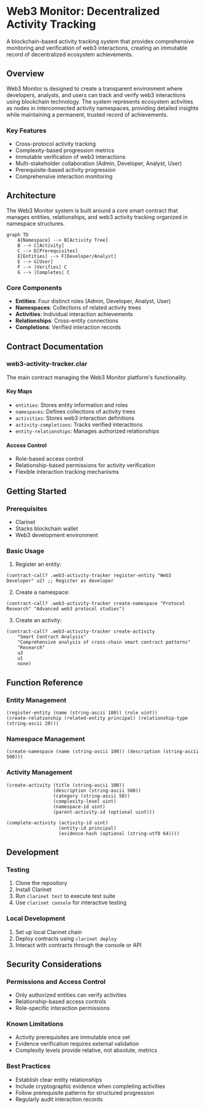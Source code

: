 # Web3 Monitor: Decentralized Activity Tracking

A blockchain-based activity tracking system that provides comprehensive monitoring and verification of web3 interactions, creating an immutable record of decentralized ecosystem achievements.

## Overview

Web3 Monitor is designed to create a transparent environment where developers, analysts, and users can track and verify web3 interactions using blockchain technology. The system represents ecosystem activities as nodes in interconnected activity namespaces, providing detailed insights while maintaining a permanent, trusted record of achievements.

### Key Features
- Cross-protocol activity tracking
- Complexity-based progression metrics
- Immutable verification of web3 interactions
- Multi-stakeholder collaboration (Admin, Developer, Analyst, User)
- Prerequisite-based activity progression
- Comprehensive interaction monitoring

## Architecture

The Web3 Monitor system is built around a core smart contract that manages entities, relationships, and web3 activity tracking organized in namespace structures.

```mermaid
graph TD
    A[Namespace] --> B[Activity Tree]
    B --> C[Activity]
    C --> D[Prerequisites]
    E[Entities] --> F[Developer/Analyst]
    E --> G[User]
    F --> |Verifies| C
    G --> |Completes| C
```

### Core Components
- **Entities**: Four distinct roles (Admin, Developer, Analyst, User)
- **Namespaces**: Collections of related activity trees
- **Activities**: Individual interaction achievements
- **Relationships**: Cross-entity connections
- **Completions**: Verified interaction records

## Contract Documentation

### web3-activity-tracker.clar
The main contract managing the Web3 Monitor platform's functionality.

#### Key Maps
- `entities`: Stores entity information and roles
- `namespaces`: Defines collections of activity trees
- `activities`: Stores web3 interaction definitions
- `activity-completions`: Tracks verified interactions
- `entity-relationships`: Manages authorized relationships

#### Access Control
- Role-based access control
- Relationship-based permissions for activity verification
- Flexible interaction tracking mechanisms

## Getting Started

### Prerequisites
- Clarinet
- Stacks blockchain wallet
- Web3 development environment

### Basic Usage

1. Register an entity:
```clarity
(contract-call? .web3-activity-tracker register-entity "Web3 Developer" u2) ;; Register as developer
```

2. Create a namespace:
```clarity
(contract-call? .web3-activity-tracker create-namespace "Protocol Research" "Advanced web3 protocol studies")
```

3. Create an activity:
```clarity
(contract-call? .web3-activity-tracker create-activity 
    "Smart Contract Analysis" 
    "Comprehensive analysis of cross-chain smart contract patterns" 
    "Research" 
    u3 
    u1 
    none)
```

## Function Reference

### Entity Management

```clarity
(register-entity (name (string-ascii 100)) (role uint))
(create-relationship (related-entity principal) (relationship-type (string-ascii 20)))
```

### Namespace Management

```clarity
(create-namespace (name (string-ascii 100)) (description (string-ascii 500)))
```

### Activity Management

```clarity
(create-activity (title (string-ascii 100)) 
                 (description (string-ascii 500))
                 (category (string-ascii 50))
                 (complexity-level uint)
                 (namespace-id uint)
                 (parent-activity-id (optional uint)))

(complete-activity (activity-id uint) 
                   (entity-id principal) 
                   (evidence-hash (optional (string-utf8 64))))
```

## Development

### Testing
1. Clone the repository
2. Install Clarinet
3. Run `clarinet test` to execute test suite
4. Use `clarinet console` for interactive testing

### Local Development
1. Set up local Clarinet chain
2. Deploy contracts using `clarinet deploy`
3. Interact with contracts through the console or API

## Security Considerations

### Permissions and Access Control
- Only authorized entities can verify activities
- Relationship-based access controls
- Role-specific interaction permissions

### Known Limitations
- Activity prerequisites are immutable once set
- Evidence verification requires external validation
- Complexity levels provide relative, not absolute, metrics

### Best Practices
- Establish clear entity relationships
- Include cryptographic evidence when completing activities
- Follow prerequisite patterns for structured progression
- Regularly audit interaction records